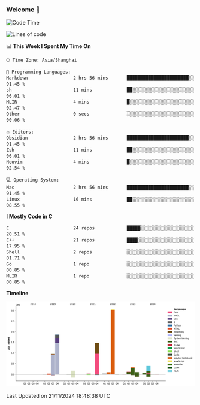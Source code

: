 ### Welcome 👋

<!--START_SECTION:waka-->
![Code Time](http://img.shields.io/badge/Code%20Time-1%2C738%20hrs%2055%20mins-blue)

![Lines of code](https://img.shields.io/badge/From%20Hello%20World%20I%27ve%20Written-8.7%20million%20lines%20of%20code-blue)

📊 **This Week I Spent My Time On** 

```text
🕑︎ Time Zone: Asia/Shanghai

💬 Programming Languages: 
Markdown                 2 hrs 56 mins       ███████████████████████░░   91.45 % 
sh                       11 mins             ██░░░░░░░░░░░░░░░░░░░░░░░   06.01 % 
MLIR                     4 mins              █░░░░░░░░░░░░░░░░░░░░░░░░   02.47 % 
Other                    0 secs              ░░░░░░░░░░░░░░░░░░░░░░░░░   00.06 % 

🔥 Editors: 
Obsidian                 2 hrs 56 mins       ███████████████████████░░   91.45 % 
Zsh                      11 mins             ██░░░░░░░░░░░░░░░░░░░░░░░   06.01 % 
Neovim                   4 mins              █░░░░░░░░░░░░░░░░░░░░░░░░   02.54 % 

💻 Operating System: 
Mac                      2 hrs 56 mins       ███████████████████████░░   91.45 % 
Linux                    16 mins             ██░░░░░░░░░░░░░░░░░░░░░░░   08.55 % 
```

**I Mostly Code in C** 

```text
C                        24 repos            █████░░░░░░░░░░░░░░░░░░░░   20.51 % 
C++                      21 repos            ████░░░░░░░░░░░░░░░░░░░░░   17.95 % 
Shell                    2 repos             ░░░░░░░░░░░░░░░░░░░░░░░░░   01.71 % 
Go                       1 repo              ░░░░░░░░░░░░░░░░░░░░░░░░░   00.85 % 
MLIR                     1 repo              ░░░░░░░░░░░░░░░░░░░░░░░░░   00.85 % 
```



**Timeline**

![Lines of Code chart](https://raw.githubusercontent.com/Bohan-hu/Bohan-hu/master/assets/bar_graph.png)


 Last Updated on 21/11/2024 18:48:38 UTC
<!--END_SECTION:waka-->



